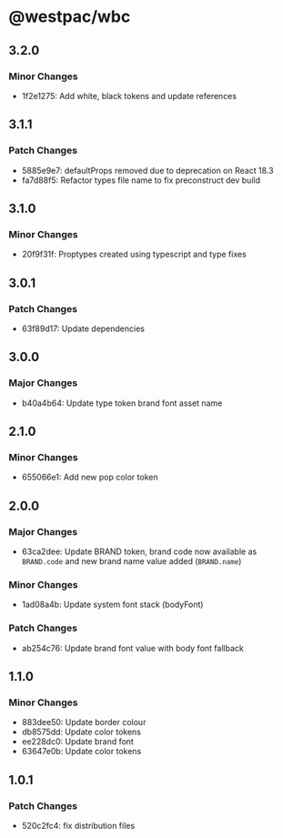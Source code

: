 # @westpac/wbc

## 3.2.0

### Minor Changes

- 1f2e1275: Add white, black tokens and update references

## 3.1.1

### Patch Changes

- 5885e9e7: defaultProps removed due to deprecation on React 18.3
- fa7d88f5: Refactor types file name to fix preconstruct dev build

## 3.1.0

### Minor Changes

- 20f9f31f: Proptypes created using typescript and type fixes

## 3.0.1

### Patch Changes

- 63f89d17: Update dependencies

## 3.0.0

### Major Changes

- b40a4b64: Update type token brand font asset name

## 2.1.0

### Minor Changes

- 655066e1: Add new pop color token

## 2.0.0

### Major Changes

- 63ca2dee: Update BRAND token, brand code now available as `BRAND.code` and new brand name value added (`BRAND.name`)

### Minor Changes

- 1ad08a4b: Update system font stack (bodyFont)

### Patch Changes

- ab254c76: Update brand font value with body font fallback

## 1.1.0

### Minor Changes

- 883dee50: Update border colour
- db8575dd: Update color tokens
- ee228dc0: Update brand font
- 63647e0b: Update color tokens

## 1.0.1

### Patch Changes

- 520c2fc4: fix distribution files

